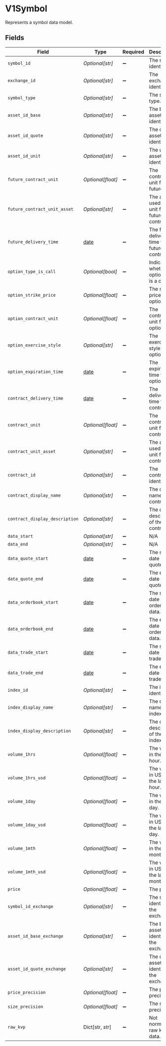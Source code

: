 # V1Symbol

Represents a symbol data model.


## Fields

| Field                                                                | Type                                                                 | Required                                                             | Description                                                          |
| -------------------------------------------------------------------- | -------------------------------------------------------------------- | -------------------------------------------------------------------- | -------------------------------------------------------------------- |
| `symbol_id`                                                          | *Optional[str]*                                                      | :heavy_minus_sign:                                                   | The symbol identifier.                                               |
| `exchange_id`                                                        | *Optional[str]*                                                      | :heavy_minus_sign:                                                   | The exchange identifier.                                             |
| `symbol_type`                                                        | *Optional[str]*                                                      | :heavy_minus_sign:                                                   | The symbol type.                                                     |
| `asset_id_base`                                                      | *Optional[str]*                                                      | :heavy_minus_sign:                                                   | The base asset identifier.                                           |
| `asset_id_quote`                                                     | *Optional[str]*                                                      | :heavy_minus_sign:                                                   | The quote asset identifier.                                          |
| `asset_id_unit`                                                      | *Optional[str]*                                                      | :heavy_minus_sign:                                                   | The unit asset identifier.                                           |
| `future_contract_unit`                                               | *Optional[float]*                                                    | :heavy_minus_sign:                                                   | The contract unit for futures.                                       |
| `future_contract_unit_asset`                                         | *Optional[str]*                                                      | :heavy_minus_sign:                                                   | The asset used as the unit for futures contract.                     |
| `future_delivery_time`                                               | [date](https://docs.python.org/3/library/datetime.html#date-objects) | :heavy_minus_sign:                                                   | The future delivery time for futures contract.                       |
| `option_type_is_call`                                                | *Optional[bool]*                                                     | :heavy_minus_sign:                                                   | Indicates whether the option type is a call.                         |
| `option_strike_price`                                                | *Optional[float]*                                                    | :heavy_minus_sign:                                                   | The strike price for options.                                        |
| `option_contract_unit`                                               | *Optional[float]*                                                    | :heavy_minus_sign:                                                   | The contract unit for options.                                       |
| `option_exercise_style`                                              | *Optional[str]*                                                      | :heavy_minus_sign:                                                   | The exercise style for options.                                      |
| `option_expiration_time`                                             | [date](https://docs.python.org/3/library/datetime.html#date-objects) | :heavy_minus_sign:                                                   | The expiration time for options.                                     |
| `contract_delivery_time`                                             | [date](https://docs.python.org/3/library/datetime.html#date-objects) | :heavy_minus_sign:                                                   | The delivery time for contracts.                                     |
| `contract_unit`                                                      | *Optional[float]*                                                    | :heavy_minus_sign:                                                   | The contract unit for contracts.                                     |
| `contract_unit_asset`                                                | *Optional[str]*                                                      | :heavy_minus_sign:                                                   | The asset used as the unit for contracts.                            |
| `contract_id`                                                        | *Optional[str]*                                                      | :heavy_minus_sign:                                                   | The contract identifier.                                             |
| `contract_display_name`                                              | *Optional[str]*                                                      | :heavy_minus_sign:                                                   | The display name of the contract.                                    |
| `contract_display_description`                                       | *Optional[str]*                                                      | :heavy_minus_sign:                                                   | The display description of the contract.                             |
| `data_start`                                                         | *Optional[str]*                                                      | :heavy_minus_sign:                                                   | N/A                                                                  |
| `data_end`                                                           | *Optional[str]*                                                      | :heavy_minus_sign:                                                   | N/A                                                                  |
| `data_quote_start`                                                   | [date](https://docs.python.org/3/library/datetime.html#date-objects) | :heavy_minus_sign:                                                   | The start date of quote data.                                        |
| `data_quote_end`                                                     | [date](https://docs.python.org/3/library/datetime.html#date-objects) | :heavy_minus_sign:                                                   | The end date of quote data.                                          |
| `data_orderbook_start`                                               | [date](https://docs.python.org/3/library/datetime.html#date-objects) | :heavy_minus_sign:                                                   | The start date of order book data.                                   |
| `data_orderbook_end`                                                 | [date](https://docs.python.org/3/library/datetime.html#date-objects) | :heavy_minus_sign:                                                   | The end date of order book data.                                     |
| `data_trade_start`                                                   | [date](https://docs.python.org/3/library/datetime.html#date-objects) | :heavy_minus_sign:                                                   | The start date of trade data.                                        |
| `data_trade_end`                                                     | [date](https://docs.python.org/3/library/datetime.html#date-objects) | :heavy_minus_sign:                                                   | The end date of trade data.                                          |
| `index_id`                                                           | *Optional[str]*                                                      | :heavy_minus_sign:                                                   | The index identifier.                                                |
| `index_display_name`                                                 | *Optional[str]*                                                      | :heavy_minus_sign:                                                   | The display name of the index.                                       |
| `index_display_description`                                          | *Optional[str]*                                                      | :heavy_minus_sign:                                                   | The display description of the index.                                |
| `volume_1hrs`                                                        | *Optional[float]*                                                    | :heavy_minus_sign:                                                   | The volume in the last 1 hour.                                       |
| `volume_1hrs_usd`                                                    | *Optional[float]*                                                    | :heavy_minus_sign:                                                   | The volume in USD in the last 1 hour.                                |
| `volume_1day`                                                        | *Optional[float]*                                                    | :heavy_minus_sign:                                                   | The volume in the last 1 day.                                        |
| `volume_1day_usd`                                                    | *Optional[float]*                                                    | :heavy_minus_sign:                                                   | The volume in USD in the last 1 day.                                 |
| `volume_1mth`                                                        | *Optional[float]*                                                    | :heavy_minus_sign:                                                   | The volume in the last 1 month.                                      |
| `volume_1mth_usd`                                                    | *Optional[float]*                                                    | :heavy_minus_sign:                                                   | The volume in USD in the last 1 month.                               |
| `price`                                                              | *Optional[float]*                                                    | :heavy_minus_sign:                                                   | The price.                                                           |
| `symbol_id_exchange`                                                 | *Optional[str]*                                                      | :heavy_minus_sign:                                                   | The symbol identifier in the exchange.                               |
| `asset_id_base_exchange`                                             | *Optional[str]*                                                      | :heavy_minus_sign:                                                   | The base asset identifier in the exchange.                           |
| `asset_id_quote_exchange`                                            | *Optional[str]*                                                      | :heavy_minus_sign:                                                   | The quote asset identifier in the exchange.                          |
| `price_precision`                                                    | *Optional[float]*                                                    | :heavy_minus_sign:                                                   | The price precision.                                                 |
| `size_precision`                                                     | *Optional[float]*                                                    | :heavy_minus_sign:                                                   | The size precision.                                                  |
| `raw_kvp`                                                            | Dict[str, *str*]                                                     | :heavy_minus_sign:                                                   | Not normalized raw kvp data.                                         |